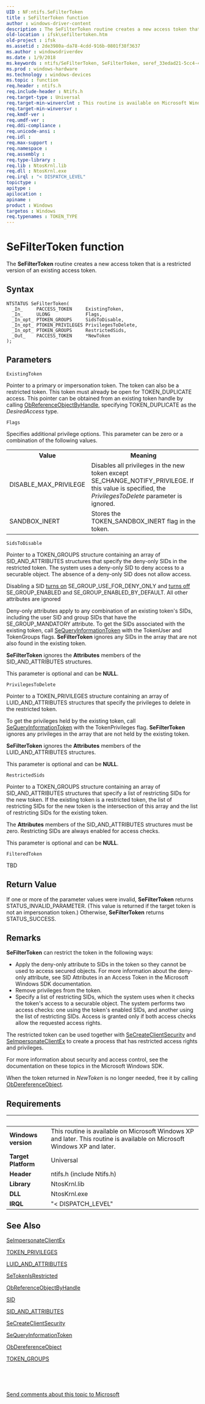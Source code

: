 ```yaml
---
UID : NF:ntifs.SeFilterToken
title : SeFilterToken function
author : windows-driver-content
description : The SeFilterToken routine creates a new access token that is a restricted version of an existing access token.
old-location : ifsk\sefiltertoken.htm
old-project : ifsk
ms.assetid : 2de3980a-da78-4cdd-916b-0801f38f3637
ms.author : windowsdriverdev
ms.date : 1/9/2018
ms.keywords : ntifs/SeFilterToken, SeFilterToken, seref_33edad21-5cc4-4bd9-86f1-b52c648fc87c.xml, SeFilterToken routine [Installable File System Drivers], ifsk.sefiltertoken
ms.prod : windows-hardware
ms.technology : windows-devices
ms.topic : function
req.header : ntifs.h
req.include-header : Ntifs.h
req.target-type : Universal
req.target-min-winverclnt : This routine is available on Microsoft Windows XP and later.
req.target-min-winversvr : 
req.kmdf-ver : 
req.umdf-ver : 
req.ddi-compliance : 
req.unicode-ansi : 
req.idl : 
req.max-support : 
req.namespace : 
req.assembly : 
req.type-library : 
req.lib : NtosKrnl.lib
req.dll : NtosKrnl.exe
req.irql : "< DISPATCH_LEVEL"
topictype : 
apitype : 
apilocation : 
apiname : 
product : Windows
targetos : Windows
req.typenames : TOKEN_TYPE
---
```



# SeFilterToken function
The <b>SeFilterToken</b> routine creates a new access token that is a restricted version of an existing access token.

## Syntax

````
NTSTATUS SeFilterToken(
  _In_     PACCESS_TOKEN     ExistingToken,
  _In_     ULONG             Flags,
  _In_opt_ PTOKEN_GROUPS     SidsToDisable,
  _In_opt_ PTOKEN_PRIVILEGES PrivilegesToDelete,
  _In_opt_ PTOKEN_GROUPS     RestrictedSids,
  _Out_    PACCESS_TOKEN     *NewToken
);
````

## Parameters

`ExistingToken`

Pointer to a primary or impersonation token. The token can also be a restricted token. This token must already be open for TOKEN_DUPLICATE access. This pointer can be obtained from an existing token handle by calling <a href="..\wdm\nf-wdm-obreferenceobjectbyhandle.md">ObReferenceObjectByHandle</a>, specifying TOKEN_DUPLICATE as the <i>DesiredAccess</i> type.

`Flags`

Specifies additional privilege options. This parameter can be zero or a combination of the following values. 
<table>
<tr>
<th>Value</th>
<th>Meaning</th>
</tr>
<tr>
<td>
DISABLE_MAX_PRIVILEGE

</td>
<td>
Disables all privileges in the new token except SE_CHANGE_NOTIFY_PRIVILEGE. If this value is specified, the <i>PrivilegesToDelete</i> parameter is ignored. 

</td>
</tr>
<tr>
<td>
SANDBOX_INERT

</td>
<td>
Stores the TOKEN_SANDBOX_INERT flag in the token. 

</td>
</tr>
</table>

`SidsToDisable`

Pointer to a TOKEN_GROUPS structure containing an array of SID_AND_ATTRIBUTES structures that specify the deny-only SIDs in the restricted token. The system uses a deny-only SID to deny access to a securable object. The absence of a deny-only SID does not allow access. 

Disabling a SID <u>turns on</u> SE_GROUP_USE_FOR_DENY_ONLY and <u>turns off</u> SE_GROUP_ENABLED and SE_GROUP_ENABLED_BY_DEFAULT. All other attributes are ignored 

Deny-only attributes apply to any combination of an existing token's SIDs, including the user SID and group SIDs that have the SE_GROUP_MANDATORY attribute. To get the SIDs associated with the existing token, call <a href="..\ntifs\nf-ntifs-sequeryinformationtoken.md">SeQueryInformationToken</a> with the TokenUser and TokenGroups flags. <b>SeFilterToken</b> ignores any SIDs in the array that are not also found in the existing token. 

<b>SeFilterToken</b> ignores the <b>Attributes</b> members of the SID_AND_ATTRIBUTES structures. 

This parameter is optional and can be <b>NULL</b>.

`PrivilegesToDelete`

Pointer to a TOKEN_PRIVILEGES structure containing an array of LUID_AND_ATTRIBUTES structures that specify the privileges to delete in the restricted token. 

To get the privileges held by the existing token, call <a href="..\ntifs\nf-ntifs-sequeryinformationtoken.md">SeQueryInformationToken</a> with the TokenPrivileges flag. <b>SeFilterToken</b> ignores any privileges in the array that are not held by the existing token. 

<b>SeFilterToken</b> ignores the <b>Attributes</b> members of the LUID_AND_ATTRIBUTES structures. 

This parameter is optional and can be <b>NULL</b>.

`RestrictedSids`

Pointer to a TOKEN_GROUPS structure containing an array of SID_AND_ATTRIBUTES structures that specify a list of restricting SIDs for the new token. If the existing token is a restricted token, the list of restricting SIDs for the new token is the intersection of this array and the list of restricting SIDs for the existing token. 

The <b>Attributes</b> members of the SID_AND_ATTRIBUTES structures must be zero. Restricting SIDs are always enabled for access checks. 

This parameter is optional and can be <b>NULL</b>.

`FilteredToken`

TBD


## Return Value

If one or more of the parameter values were invalid, <b>SeFilterToken</b> returns STATUS_INVALID_PARAMETER. (This value is returned if the target token is not an impersonation token.) Otherwise, <b>SeFilterToken</b> returns STATUS_SUCCESS.

## Remarks

<b>SeFilterToken</b> can restrict the token in the following ways: 
<ul>
<li>
Apply the deny-only attribute to SIDs in the token so they cannot be used to access secured objects. For more information about the deny-only attribute, see SID Attributes in an Access Token in the Microsoft Windows SDK documentation. 

</li>
<li>
Remove privileges from the token. 

</li>
<li>
Specify a list of restricting SIDs, which the system uses when it checks the token's access to a securable object. The system performs two access checks: one using the token's enabled SIDs, and another using the list of restricting SIDs. Access is granted only if both access checks allow the requested access rights.

</li>
</ul>The restricted token can be used together with <a href="..\ntifs\nf-ntifs-secreateclientsecurity.md">SeCreateClientSecurity</a> and <a href="..\ntifs\nf-ntifs-seimpersonateclientex.md">SeImpersonateClientEx</a> to create a process that has restricted access rights and privileges. 

For more information about security and access control, see the documentation on these topics in the Microsoft Windows SDK. 

When the token returned in <i>NewToken</i> is no longer needed, free it by calling <a href="..\wdm\nf-wdm-obdereferenceobject.md">ObDereferenceObject</a>.

## Requirements
| &nbsp; | &nbsp; |
| ---- |:---- |
| **Windows version** | This routine is available on Microsoft Windows XP and later. This routine is available on Microsoft Windows XP and later. |
| **Target Platform** | Universal |
| **Header** | ntifs.h (include Ntifs.h) |
| **Library** | NtosKrnl.lib |
| **DLL** | NtosKrnl.exe |
| **IRQL** | "< DISPATCH_LEVEL" |

## See Also

<a href="..\ntifs\nf-ntifs-seimpersonateclientex.md">SeImpersonateClientEx</a>

<a href="..\ntifs\ns-ntifs-_token_privileges.md">TOKEN_PRIVILEGES</a>

<a href="..\wdm\ns-wdm-_luid_and_attributes.md">LUID_AND_ATTRIBUTES</a>

<a href="..\ntifs\nf-ntifs-setokenisrestricted.md">SeTokenIsRestricted</a>

<a href="..\wdm\nf-wdm-obreferenceobjectbyhandle.md">ObReferenceObjectByHandle</a>

<a href="..\ntifs\ns-ntifs-_sid.md">SID</a>

<a href="..\ntifs\ns-ntifs-_sid_and_attributes.md">SID_AND_ATTRIBUTES</a>

<a href="..\ntifs\nf-ntifs-secreateclientsecurity.md">SeCreateClientSecurity</a>

<a href="..\ntifs\nf-ntifs-sequeryinformationtoken.md">SeQueryInformationToken</a>

<a href="..\wdm\nf-wdm-obdereferenceobject.md">ObDereferenceObject</a>

<a href="..\ntifs\ns-ntifs-_token_groups.md">TOKEN_GROUPS</a>

 

 

<a href="mailto:wsddocfb@microsoft.com?subject=Documentation%20feedback [ifsk\ifsk]:%20SeFilterToken routine%20 RELEASE:%20(1/9/2018)&amp;body=%0A%0APRIVACY STATEMENT%0A%0AWe use your feedback to improve the documentation. We don't use your email address for any other purpose, and we'll remove your email address from our system after the issue that you're reporting is fixed. While we're working to fix this issue, we might send you an email message to ask for more info. Later, we might also send you an email message to let you know that we've addressed your feedback.%0A%0AFor more info about Microsoft's privacy policy, see http://privacy.microsoft.com/en-us/default.aspx." title="Send comments about this topic to Microsoft">Send comments about this topic to Microsoft</a>